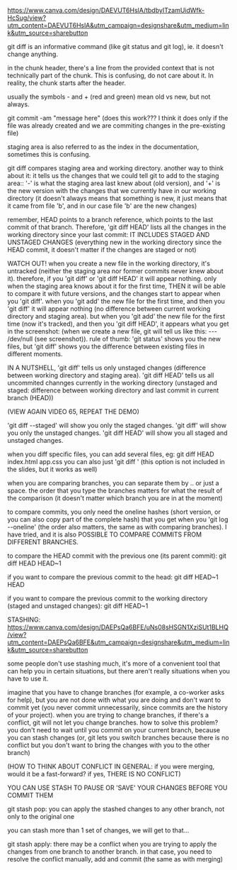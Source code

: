 https://www.canva.com/design/DAEVUT6HslA/tbdbyITzamUidWfk-HcSug/view?utm_content=DAEVUT6HslA&utm_campaign=designshare&utm_medium=link&utm_source=sharebutton

git diff is an informative command (like git status and git log), ie. it doesn't change anything.

in the chunk header, there's a line from the provided context that is not technically part of the chunk. This is confusing, do not care about it. In reality, the chunk starts after the header.

usually the symbols - and + (red and green) mean old vs new, but not always.

git commit -am "message here" (does this work??? I think it does only if the file was already created and we are commiting changes in the pre-existing file)

staging area is also referred to as the index in the documentation, sometimes this is confusing.

git diff compares staging area and working directory. another way to think about it: it tells us the changes that we could tell git to add to the staging area:: '-' is what the staging area last knew about (old version), and '+' is the new version with the changes that we currently have in our working directory (it doesn't always means that something is new, it just means that it came from file 'b', and in our case file 'b' are the new changes)

remember, HEAD points to a branch reference, which points to the last commit of that branch. Therefore, 'git diff HEAD' lists all the changes in the working directory since your last commit: IT INCLUDES STAGED AND UNSTAGED CHANGES (everything new in the working directory since the HEAD commit, it doesn't matter if the changes are staged or not)

WATCH OUT! when you create a new file in the working directory, it's untracked (neither the staging area nor former commits never knew about it). therefore, if you 'git diff' or 'git diff HEAD' it will appear nothing. only when the staging area knows about it for the first time, THEN it will be able to compare it with future versions, and the changes start to appear when you 'git diff'.
when you 'git add' the new file for the first time, and then you 'git diff' it will appear nothing (no difference between current working directory and staging area). but when you 'git add' the new file for the first time (now it's tracked), and then you 'git diff HEAD', it appears what you get in the screenshot: (when we create a new file, git will tell us like this: --- /dev/null (see screenshot)).
rule of thumb: 'git status' shows you the new files, but 'git diff' shows you the difference between existing files in different moments.

IN A NUTSHELL, 'git diff' tells us only unstaged changes (difference between working directory and staging area). 'git diff HEAD' tells us all uncommited channges currently in the working directory (unstaged and staged: difference between working directory and last commit in current branch (HEAD))

(VIEW AGAIN VIDEO 65, REPEAT THE DEMO)

'git diff --staged' will show you only the staged changes.
'git diff' will show you only the unstaged changes.
'git diff HEAD' will show you all staged and unstaged changes.

when you diff specific files, you can add several files, eg: git diff HEAD index.html app.css
you can also just 'git diff <file-name>' (this option is not included in the slides, but it works as well)

when you are comparing branches, you can separate them by .. or just a space. the order that you type the branches matters for what the result of the comparison (it doesn't matter which branch you are in at the moment)

to compare commits, you only need the oneline hashes (short version, or you can also copy part of the complete hash) that you get when you 'git log --oneline' (the order also matters, the same as with comparing branches). I have tried, and it is also POSSIBLE TO COMPARE COMMITS FROM DIFFERENT BRANCHES.

to compare the HEAD commit with the previous one (its parent commit):
git diff HEAD HEAD~1

if you want to compare the previous commit to the head:
git diff HEAD~1 HEAD

if you want to compare the previous commit to the working directory (staged and unstaged changes):
git diff HEAD~1

STASHING:
https://www.canva.com/design/DAEPsQa6BFE/uNs08sHSGN1XziSUt1BLHQ/view?utm_content=DAEPsQa6BFE&utm_campaign=designshare&utm_medium=link&utm_source=sharebutton

some people don't use stashing much, it's more of a convenient tool that can help you in certain situations, but there aren't really situations when you have to use it.

imagine that you have to change branches (for example, a co-worker asks for help), but you are not done with what you are doing and don't want to commit yet (you never commit unnecessarily, since commits are the history of your project). when you are trying to change branches, if there's a conflict, git will not let you change branches. how to solve this problem? you don't need to wait until you commit on your current branch, because you can stash changes (or, git lets you switch branches because there is no conflict but you don't want to bring the changes with you to the other branch)

(HOW TO THINK ABOUT CONFLICT IN GENERAL: if you were merging, would it be a fast-forward? if yes, THERE IS NO CONFLICT)

YOU CAN USE STASH TO PAUSE OR 'SAVE' YOUR CHANGES BEFORE YOU COMMIT THEM

git stash pop: you can apply the stashed changes to any other branch, not only to the original one

you can stash more than 1 set of changes, we will get to that...

git stash apply: there may be a conflict when you are trying to apply the changes from one branch to another branch. in that case, you need to resolve the conflict manually, add and commit (the same as with merging)
